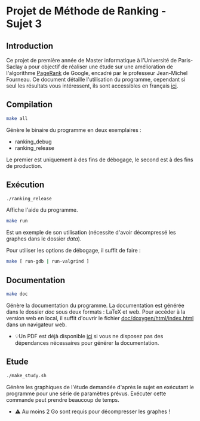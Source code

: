 # Projet de Méthode de Ranking - Sujet 3

## Introduction

Ce projet de première année de Master informatique à l'Université de Paris-Saclay a pour objectif de réaliser une étude sur une amélioration de l'algorithme [PageRank](https://en.wikipedia.org/wiki/PageRank) de Google, encadré par le professeur Jean-Michel Fourneau. Ce document détaille l'utilisation du programme, cependant si seul les résultats vous intéressent, ils sont accessibles en français [ici](doc/compte_rendu.pdf).

## Compilation
```bash
make all
```
Génère le binaire du programme en deux exemplaires :
- ranking_debug
- ranking_release

Le premier est uniquement à des fins de débogage, le second est à des fins de production.

## Exécution
```bash
./ranking_release
```
Affiche l'aide du programme.

```bash
make run
```
Est un exemple de son utilisation (nécessite d'avoir décompressé les graphes dans le dossier *data*).

Pour utiliser les options de débogage, il suffit de faire :
```bash
make [ run-gdb | run-valgrind ]
```

## Documentation
```bash
make doc
```
Génère la documentation du programme. La documentation est générée dans le dossier *doc* sous deux formats : LaTeX et web. Pour accéder à la version web en local, il suffit d'ouvrir le fichier [doc/doxygen/html/index.html]() dans un navigateur web.

- 💡Un PDF est déjà disponible [ici](doc/documentation.pdf) si vous ne disposez pas des dépendances nécessaires pour générer la documentation.

## Etude
```bash
./make_study.sh
```

Génère les graphiques de l'étude demandée d'après le sujet en exécutant le programme pour une série de paramètres prévus. Exécuter cette commande peut prendre beaucoup de temps.

- ⚠️ Au moins 2 Go sont requis pour décompresser les graphes !
